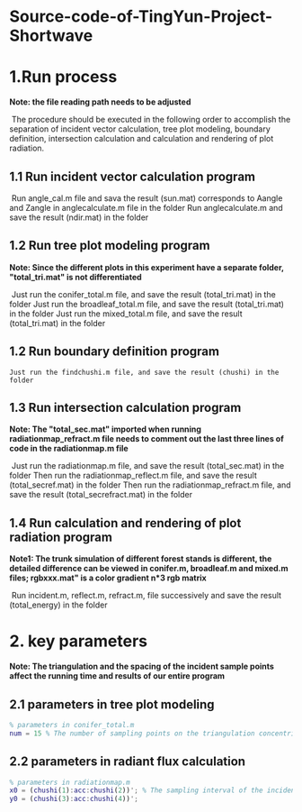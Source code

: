 # Source-code-of-TingYun-Project-Shortwave
# 1.Run process

**Note: the file reading path needs to be adjusted**	

​	The procedure should be executed in the following order to accomplish the separation of incident vector calculation, tree plot modeling, boundary definition, intersection calculation and calculation and rendering of plot radiation. 

## 1.1 Run incident vector calculation program
 
​	Run angle_cal.m file and sava the result (sun.mat) corresponds to Aangle and Zangle in anglecalculate.m file in the folder
	Run anglecalculate.m and save the result (ndir.mat) in the folder

## 1.2 Run tree plot modeling program

 **Note: Since the different plots in this experiment have a separate folder, "total_tri.mat" is not differentiated**

​	Just run the conifer_total.m file, and save the result (total_tri.mat) in the folder
	Just run the broadleaf_total.m file, and save the result (total_tri.mat) in the folder
	Just run the mixed_total.m file, and save the result (total_tri.mat) in the folder

## 1.2 Run boundary definition program

	Just run the findchushi.m file, and save the result (chushi) in the folder

## 1.3 Run intersection calculation program

 **Note: The "total_sec.mat" imported when running radiationmap_refract.m file needs to comment out the last three lines of code in the radiationmap.m file**

​	Just run the radiationmap.m file, and save the result (total_sec.mat) in the folder
	Then run the radiationmap_reflect.m file, and save the result (total_secref.mat) in the folder
	Then run the radiationmap_refract.m file, and save the result (total_secrefract.mat) in the folder

## 1.4 Run calculation and rendering of plot radiation program

 **Note1: The trunk simulation of different forest stands is different, the detailed difference can be viewed in conifer.m, broadleaf.m and mixed.m files; rgbxxx.mat" is a color gradient n*3 rgb matrix**

​	Run incident.m, reflect.m, refract.m, file successively and save the result (total_energy) in the folder

# 2. key parameters

**Note: The triangulation and the spacing of the incident sample points affect the running time and results of our entire program**

## 2.1 parameters in tree plot modeling

```matlab
% parameters in conifer_total.m
num = 15 % The number of sampling points on the triangulation concentric circles
```

## 2.2 parameters in radiant flux calculation

```matlab
% parameters in radiationmap.m
x0 = (chushi(1):acc:chushi(2))'; % The sampling interval of the incident light source point
y0 = (chushi(3):acc:chushi(4))';
```

